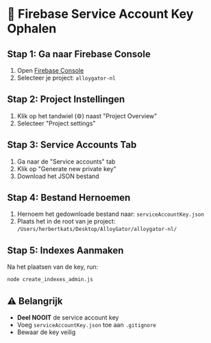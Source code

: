 # 🔑 Firebase Service Account Key Ophalen

## Stap 1: Ga naar Firebase Console
1. Open [Firebase Console](https://console.firebase.google.com)
2. Selecteer je project: `alloygator-nl`

## Stap 2: Project Instellingen
1. Klik op het tandwiel (⚙️) naast "Project Overview"
2. Selecteer "Project settings"

## Stap 3: Service Accounts Tab
1. Ga naar de "Service accounts" tab
2. Klik op "Generate new private key"
3. Download het JSON bestand

## Stap 4: Bestand Hernoemen
1. Hernoem het gedownloade bestand naar: `serviceAccountKey.json`
2. Plaats het in de root van je project: `/Users/herbertkats/Desktop/AlloyGator/alloygator-nl/`

## Stap 5: Indexes Aanmaken
Na het plaatsen van de key, run:
```bash
node create_indexes_admin.js
```

## ⚠️ Belangrijk
- **Deel NOOIT** de service account key
- Voeg `serviceAccountKey.json` toe aan `.gitignore`
- Bewaar de key veilig
